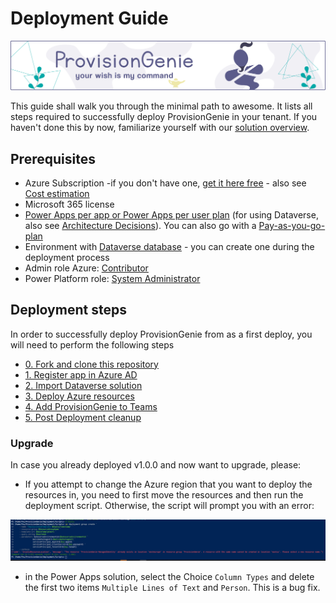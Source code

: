 # Deployment Guide

![header image](../media/index/Genie_Header.png)

This guide shall walk you through the minimal path to awesome. It lists all steps required to successfully deploy ProvisionGenie in your tenant. If you haven't done this by now, familiarize yourself with our [solution overview](/Docs/LogicApps.md#solution-overview).

## Prerequisites

- Azure Subscription -if you don't have one, [get it here free](https://azure.microsoft.com//free) - also see [Cost estimation](../costestimation.md)
- Microsoft 365 license
- [Power Apps per app or Power Apps per user plan](https://powerapps.microsoft.com/pricing/) (for using Dataverse, also see [Architecture Decisions](../architecturedecisions.md#database)). You can also go with a [Pay-as-you-go-plan](https://docs.microsoft.com/en-us/power-platform/admin/pay-as-you-go-overview)
- Environment with [Dataverse database](https://docs.microsoft.com/power-platform/admin/create-database) - you can create one during the deployment process
- Admin role Azure: [Contributor](https://docs.microsoft.com/azure/role-based-access-control/built-in-roles#contributor)
- Power Platform role: [System Administrator](https://docs.microsoft.com/power-platform/admin/database-security)

## Deployment steps

In order to successfully deploy ProvisionGenie from as a first deploy, you will need to perform the following steps

- [0. Fork and clone this repository](0-forkclone.md)
- [1. Register app in Azure AD](1-registerapp.md)
- [2. Import Dataverse solution](2-importsolution.md)
- [3. Deploy Azure resources](3-deployazureresources.md)
- [4. Add ProvisionGenie to Teams](4-addtoteams.md)
- [5. Post Deployment cleanup](5-postdeploycleanup.md)

### Upgrade

In case you already deployed v1.0.0 and now want to upgrade, please: 

- If you attempt to change the Azure region that you want to deploy the resources in, you need to first move the resources and then run the deployment script. Otherwise, the script will prompt you with an error: 

![Script throwing error when changing Azure regions](../media/deploymentguide/upgrade/Deployment-Error-region.png)

- in the Power Apps solution, select the Choice `Column Types` and delete the first two items `Multiple Lines of Text` and `Person`. This is a bug fix.